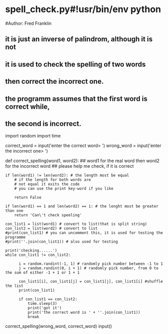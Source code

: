 # spell_check.py#!usr/bin/env python

#Author: Fred Franklin

## it is just an inverse of palindrom, although it is not
## it is used to check the spelling of two words
## then correct the incorrect one.
## the programm assumes that the first word is correct while,
## the second is incorrect.

import random
import time

correct_word = input('enter the correct word> ')
wrong_word = input('enter the incorrect one> ')


def correct_spelling(word1, word2):
    ## word1 for the real word then word2 for the incorrect word
    ## please help me check, if it is correct


    if len(word1) != len(word2): # the length most be equal
        # if the length for both words are
        # not equal it exits the code
        # you can use the print key-word if you like

        return False

    if len(word1) == 1 and len(word2) == 1: # the lenght most be greater than one
        return 'Can\'t check speeling'

    con_list1 = list(word1) # convert to list(that is split string)
    con_list2 = list(word2) # convert to list
    #print(con_list1) # you can uncomment this, it is used for testing the programme
    #print(''.join(con_list1)) # also used for testing

    print('checking......')
    while con_list1 != con_list2:  

          i = random.randint(-1, 1) # randomly pick number between -1 to 1
          j = random.randint(0, i + 1) # randomly pick number, from 0 to the sum of either -1 + 1 or 1 + 1

          con_list1[i], con_list1[j] = con_list1[j], con_list1[i] #shuffle  the list 
          print(con_list1)

          if con_list1 == con_list2:
              time.sleep(3)
              print('got it')
              print('the correct word is ' + ''.join(con_list1))
              break


correct_spelling(wrong_word, correct_word)
input()
